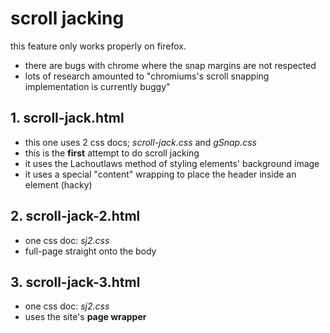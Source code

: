 # scroll jacking
this feature only works properly on firefox.
- there are bugs with chrome where the snap margins are not respected
- lots of research amounted to "chromiums's scroll snapping implementation is currently buggy"

## 1. scroll-jack.html
- this one uses 2 css docs; *scroll-jack.css* and *gSnap.css*
- this is the **first** attempt to do scroll jacking 
- it uses the Lachoutlaws method of styling elements' background image
- it uses a special "content" wrapping to place the header inside an element (hacky)

## 2. scroll-jack-2.html
- one css doc: *sj2.css*
- full-page straight onto the body

## 3. scroll-jack-3.html
- one css doc: *sj2.css*
- uses the site's **page wrapper** 